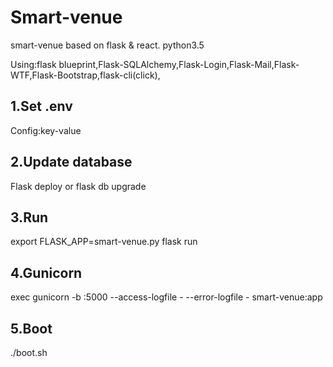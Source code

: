 Smart-venue
======
smart-venue based on flask & react.
python3.5

Using:flask blueprint,Flask-SQLAlchemy,Flask-Login,Flask-Mail,Flask-WTF,Flask-Bootstrap,flask-cli(click),


1.Set .env
--------------------------------------------

Config:key-value

2.Update database
--------------------------------------------

Flask deploy 
or
flask db upgrade

3.Run
--------------------------------------------

export FLASK_APP=smart-venue.py
flask run

4.Gunicorn
--------------------------------------------

exec gunicorn -b :5000 --access-logfile - --error-logfile - smart-venue:app

5.Boot
--------------------------------------------

./boot.sh